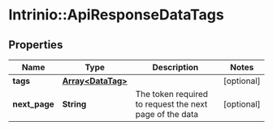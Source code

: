 # Intrinio::ApiResponseDataTags

## Properties
Name | Type | Description | Notes
------------ | ------------- | ------------- | -------------
**tags** | [**Array&lt;DataTag&gt;**](DataTag.md) |  | [optional] 
**next_page** | **String** | The token required to request the next page of the data | [optional] 


